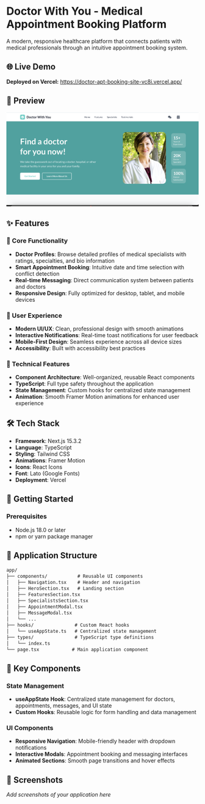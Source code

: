 # Doctor With You - Medical Appointment Booking Platform

A modern, responsive healthcare platform that connects patients with medical professionals through an intuitive appointment booking system.

## 🌐 Live Demo

**Deployed on Vercel:** https://doctor-apt-booking-site-vc8i.vercel.app/

## 📸 Preview

![ChatGPT Clone Screenshot](drss.png)  

## ✨ Features

### 🏥 Core Functionality

- **Doctor Profiles**: Browse detailed profiles of medical specialists with ratings, specialties, and bio information
- **Smart Appointment Booking**: Intuitive date and time selection with conflict detection
- **Real-time Messaging**: Direct communication system between patients and doctors
- **Responsive Design**: Fully optimized for desktop, tablet, and mobile devices

### 🎨 User Experience

- **Modern UI/UX**: Clean, professional design with smooth animations
- **Interactive Notifications**: Real-time toast notifications for user feedback
- **Mobile-First Design**: Seamless experience across all device sizes
- **Accessibility**: Built with accessibility best practices

### 🔧 Technical Features

- **Component Architecture**: Well-organized, reusable React components
- **TypeScript**: Full type safety throughout the application
- **State Management**: Custom hooks for centralized state management
- **Animation**: Smooth Framer Motion animations for enhanced user experience

## 🛠️ Tech Stack

- **Framework**: Next.js 15.3.2
- **Language**: TypeScript
- **Styling**: Tailwind CSS
- **Animations**: Framer Motion
- **Icons**: React Icons
- **Font**: Lato (Google Fonts)
- **Deployment**: Vercel

## 🚀 Getting Started

### Prerequisites

- Node.js 18.0 or later
- npm or yarn package manager


## 📱 Application Structure

```
app/
├── components/           # Reusable UI components
│   ├── Navigation.tsx    # Header and navigation
│   ├── HeroSection.tsx   # Landing section
│   ├── FeaturesSection.tsx
│   ├── SpecialistsSection.tsx
│   ├── AppointmentModal.tsx
│   ├── MessageModal.tsx
│   └── ...
├── hooks/               # Custom React hooks
│   └── useAppState.ts   # Centralized state management
├── types/               # TypeScript type definitions
│   └── index.ts
└── page.tsx            # Main application component
```

## 🎯 Key Components

### State Management

- **useAppState Hook**: Centralized state management for doctors, appointments, messages, and UI state
- **Custom Hooks**: Reusable logic for form handling and data management

### UI Components

- **Responsive Navigation**: Mobile-friendly header with dropdown notifications
- **Interactive Modals**: Appointment booking and messaging interfaces
- **Animated Sections**: Smooth page transitions and hover effects

## 📸 Screenshots

_Add screenshots of your application here_



